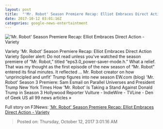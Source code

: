 ```yaml
---
layout: post
title:  "'Mr. Robot' Season Premiere Recap: Elliot Embraces Direct Action - Variety"
date: 2017-10-12 03:01:16Z
categories: google-news-entertaintment
---
```


!['Mr. Robot' Season Premiere Recap: Elliot Embraces Direct Action - Variety](https://pmcvariety.files.wordpress.com/2017/10/nup_178052_2426.jpg?w=700&h=393&crop=1)

Variety 'Mr. Robot' Season Premiere Recap: Elliot Embraces Direct Action Variety Spoiler alert: Do not read unless you've watched the season premiere of “Mr. Robot,” titled “eps3.0_power-saver-mode.h.” What a relief. That was my thought as the first episode of the new season of “Mr. Robot” entered its final minutes. It reflected ... Mr. Robot creator on how 'unprincipled and unfit' Trump figures into new season EW.com (blog) 'Mr. Robot' Season 3 Premiere: Sam Esmail on Parallel Universes and President Trump New York Times How 'Mr. Robot' Is Taking a Stand Against Donald Trump in Season 3 Hollywood Reporter Vulture - IndieWire - TVLine - Den of Geek US all 99 news articles »


Full story on F3News: ['Mr. Robot' Season Premiere Recap: Elliot Embraces Direct Action - Variety](http://www.f3nws.com/n/DNxSRB)

> Posted on: Thursday, October 12, 2017 3:01:16 AM
